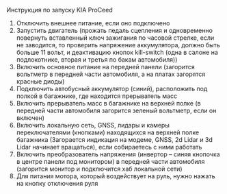 Инструкция по запуску KIA ProCeed
1. Отключить внешнее питание, если оно подключено
2. Запустить двигатель (прожать педаль сцепления и одновременно 
повернуть вставленный ключ зажигания по часовой стрелке, если не 
заводится, то проверить напряжение аккумулятора, должно быть 
больше 11 вольт, и деактивацию кнопок kill-switch (одна в салоне на 
подлокотнике, вторая и третья по бакам автомобиля))
3. Включить основное питание на передней панели (загорится 
вольтметр в передней части автомобиля, а на платах загорятся красные 
диоды)
4. Подключить автобусный аккумулятор (синий), расположить под 
полкой в багажнике, где находится прерыватель масс 
5. Включить прерыватель масс в багажнике на верхней полке (в
передней части автомобиля загорится зеленый вольтметр, если он 
включен)
6. Включить локальную сеть, GNSS, лидары и камеры 
переключателями (кнопками) находящихся на верхней полке 
багажника (Загорается индикация на модеме, GNSS, 2d Lidar и 3d Lidar
начинает вращаться), если собираетесь с ними работать 
7. Включить преобразователь напряжения (инвертор – синяя кнопочка 
в центре панели под монитором) в передней части автомобиля 
(загорится монитор и подключится хаб локальной сети)
8. Для питания мотора, который воздействует на руль, нужно нажать 
на кнопку отключения руля
